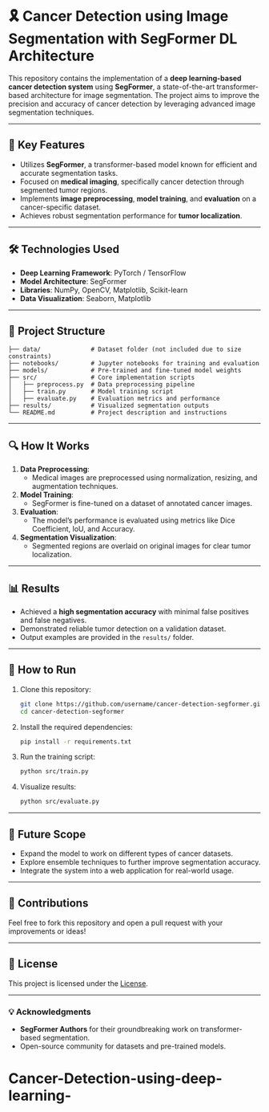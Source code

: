 
# 🎗️ Cancer Detection using Image Segmentation with SegFormer DL Architecture

This repository contains the implementation of a **deep learning-based cancer detection system** using **SegFormer**, a state-of-the-art transformer-based architecture for image segmentation. The project aims to improve the precision and accuracy of cancer detection by leveraging advanced image segmentation techniques.

---

## 🚀 **Key Features**
- Utilizes **SegFormer**, a transformer-based model known for efficient and accurate segmentation tasks.
- Focused on **medical imaging**, specifically cancer detection through segmented tumor regions.
- Implements **image preprocessing**, **model training**, and **evaluation** on a cancer-specific dataset.
- Achieves robust segmentation performance for **tumor localization**.

---

## 🛠️ **Technologies Used**
- **Deep Learning Framework**: PyTorch / TensorFlow
- **Model Architecture**: SegFormer
- **Libraries**: NumPy, OpenCV, Matplotlib, Scikit-learn
- **Data Visualization**: Seaborn, Matplotlib

---

## 📂 **Project Structure**
```plaintext
├── data/              # Dataset folder (not included due to size constraints)
├── notebooks/         # Jupyter notebooks for training and evaluation
├── models/            # Pre-trained and fine-tuned model weights
├── src/               # Core implementation scripts
│   ├── preprocess.py  # Data preprocessing pipeline
│   ├── train.py       # Model training script
│   ├── evaluate.py    # Evaluation metrics and performance
├── results/           # Visualized segmentation outputs
└── README.md          # Project description and instructions
```

---

## 🔍 **How It Works**
1. **Data Preprocessing**:  
   - Medical images are preprocessed using normalization, resizing, and augmentation techniques.
2. **Model Training**:  
   - SegFormer is fine-tuned on a dataset of annotated cancer images.
3. **Evaluation**:  
   - The model’s performance is evaluated using metrics like Dice Coefficient, IoU, and Accuracy.
4. **Segmentation Visualization**:  
   - Segmented regions are overlaid on original images for clear tumor localization.

---

## 📊 **Results**
- Achieved a **high segmentation accuracy** with minimal false positives and false negatives.
- Demonstrated reliable tumor detection on a validation dataset.
- Output examples are provided in the `results/` folder.

---

## 📖 **How to Run**
1. Clone this repository:  
   ```bash
   git clone https://github.com/username/cancer-detection-segformer.git
   cd cancer-detection-segformer
   ```
2. Install the required dependencies:  
   ```bash
   pip install -r requirements.txt
   ```
3. Run the training script:  
   ```bash
   python src/train.py
   ```
4. Visualize results:  
   ```bash
   python src/evaluate.py
   ```

---

## 🧠 **Future Scope**
- Expand the model to work on different types of cancer datasets.
- Explore ensemble techniques to further improve segmentation accuracy.
- Integrate the system into a web application for real-world usage.

---

## 🤝 **Contributions**
Feel free to fork this repository and open a pull request with your improvements or ideas!

---

## 📄 **License**
This project is licensed under the [License](LICENSE).

---

### 💡 **Acknowledgments**
- **SegFormer Authors** for their groundbreaking work on transformer-based segmentation.
- Open-source community for datasets and pre-trained models.

# Cancer-Detection-using-deep-learning-

